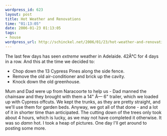 ```yaml
--- 
wordpress_id: 623
layout: post
title: Hot Weather and Renovations
time: "01:13:05"
date: 2006-01-23 01:13:05
tags: 
- house
wordpress_url: http://schinckel.net/2006/01/23/hot-weather-and-renovations/
---
```

The last few days has seen _extreme_ weather in Adelaide. 42Â°C for 4 days in a row. And this at the time we decided to:

  * Chop down the 13 Cypress Pines along the side fence.
  * Remove the old air-conditioner and brick up the cavity.
  * Knock down the old greenhouse.

Mum and Dad were up from Naracoorte to help us - Dad manned the chainsaw and they brought with them a 14" Ã— 6" trailer, which we loaded up with Cypress offcuts. We kept the trunks, as they are pretty straight, and we'll use them for garden beds. Anyway, we got all of that done - and a lot of it in shorter time than anticipated. The cutting down of the trees only took about 4 hours, which is lucky, as we may not have completed it otherwise. It was so _damn_ hot. I took a heap of pictures. One day I'll get around to posting some more. 
